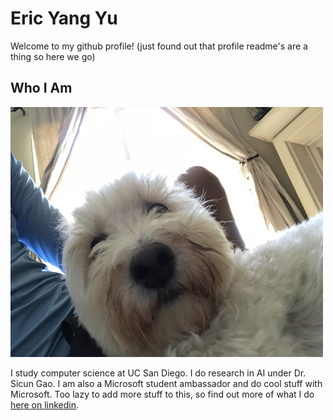 # Eric Yang Yu

Welcome to my github profile! (just found out that profile readme's are a thing so here we go)

## Who I Am

<img src="https://github.com/ericyangyu/ericyangyu/blob/main/pupper.jpg" height="400" width="500">

I study computer science at UC San Diego. I do research in AI under Dr. Sicun Gao. I am also a Microsoft student ambassador and do cool stuff with Microsoft. Too lazy to add more stuff to this, so find out more of what I do [here on linkedin](https://www.linkedin.com/in/eric-yu-engineer/).


<!--
**ericyangyu/ericyangyu** is a ✨ _special_ ✨ repository because its `README.md` (this file) appears on your GitHub profile.

Here are some ideas to get you started:

- 🔭 I’m currently working on ...
- 🌱 I’m currently learning ...
- 👯 I’m looking to collaborate on ...
- 🤔 I’m looking for help with ...
- 💬 Ask me about ...
- 📫 How to reach me: ...
- 😄 Pronouns: ...
- ⚡ Fun fact: ...
-->
 
